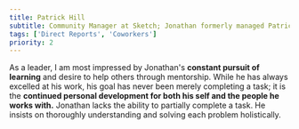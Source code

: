 ```yaml
---
title: Patrick Hill
subtitle: Community Manager at Sketch; Jonathan formerly managed Patrick
tags: ['Direct Reports', 'Coworkers']
priority: 2
---
```


As a leader, I am most impressed by Jonathan's **constant pursuit of learning** and desire to help others through mentorship. While he has always excelled at his work, his goal has never been merely completing a task; it is the **continued personal development for both his self and the people he works with.**
Jonathan lacks the ability to partially complete a task. He insists on thoroughly understanding and solving each problem holistically.
